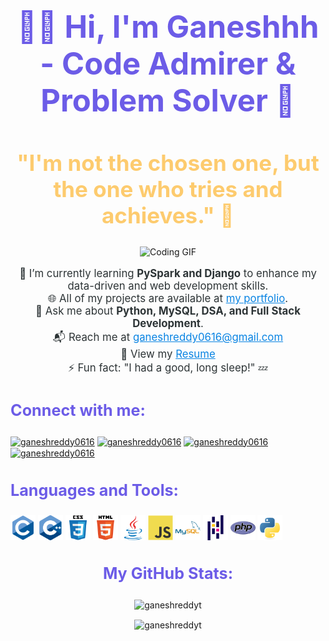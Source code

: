 <h1 align="center" style="font-size: 3.5em; font-weight: bold; color: #6c5ce7;">👨‍💻 Hi, I'm Ganeshhh - Code Admirer & Problem Solver 🚀</h1>
<h2 align="center" style="font-size: 2.5em; color: #fdcb6e;">"I'm not the chosen one, but the one who tries and achieves." 🌟</h2>

<p align="center">
  <img src="https://c.tenor.com/CzdMW7wnLn8AAAAM/coding.gif" width="600" height="auto" alt="Coding GIF">
</p>

<p align="center" style="font-size: 1.2em; color: #2d3436;">
  🚀 I’m currently learning <strong>PySpark and Django</strong> to enhance my data-driven and web development skills.<br>
  🌐 All of my projects are available at <a href="https://itsmyportfolio-ganeshreddys.on.drv.tw/portfolio/" target="_blank" style="color: #0984e3;">my portfolio</a>.<br>
  💬 Ask me about <strong>Python, MySQL, DSA, and Full Stack Development</strong>.<br>
  📬 Reach me at <a href="mailto:ganeshreddy0616@gmail.com" style="color: #0984e3;">ganeshreddy0616@gmail.com</a><br>
  📄 View my <a href="https://drive.google.com/file/d/1fQHVOlb5FWs7MpkOdHUqyejH7T3LROHx/view?usp=sharing" target="_blank" style="color: #0984e3;">Resume</a><br>
  ⚡ Fun fact: "I had a good, long sleep!" 💤
</p>

<h3 align="left" style="font-size: 1.8em; color: #6c5ce7;">Connect with me:</h3>
<p align="left">
  <a href="https://linkedin.com/in/ganeshreddy0616" target="blank"><img align="center" src="https://raw.githubusercontent.com/rahuldkjain/github-profile-readme-generator/master/src/images/icons/Social/linked-in-alt.svg" alt="ganeshreddy0616" height="40" width="40" /></a>
  <a href="https://www.hackerrank.com/ganeshreddy0616" target="blank"><img align="center" src="https://raw.githubusercontent.com/rahuldkjain/github-profile-readme-generator/master/src/images/icons/Social/hackerrank.svg" alt="ganeshreddy0616" height="40" width="40" /></a>
  <a href="https://www.leetcode.com/ganeshreddy0616" target="blank"><img align="center" src="https://raw.githubusercontent.com/rahuldkjain/github-profile-readme-generator/master/src/images/icons/Social/leet-code.svg" alt="ganeshreddy0616" height="40" width="40" /></a>
  <a href="https://auth.geeksforgeeks.org/user/ganeshreddy0616" target="blank"><img align="center" src="https://raw.githubusercontent.com/rahuldkjain/github-profile-readme-generator/master/src/images/icons/Social/geeks-for-geeks.svg" alt="ganeshreddy0616" height="40" width="40" /></a>
</p>

<h3 align="left" style="font-size: 1.8em; color: #6c5ce7;">Languages and Tools:</h3>
<p align="left">
  <a href="https://www.cprogramming.com/" target="_blank" rel="noreferrer"><img src="https://raw.githubusercontent.com/devicons/devicon/master/icons/c/c-original.svg" alt="c" width="40" height="40"/></a>
  <a href="https://www.w3schools.com/cpp/" target="_blank" rel="noreferrer"><img src="https://raw.githubusercontent.com/devicons/devicon/master/icons/cplusplus/cplusplus-original.svg" alt="cplusplus" width="40" height="40"/></a>
  <a href="https://www.w3schools.com/css/" target="_blank" rel="noreferrer"><img src="https://raw.githubusercontent.com/devicons/devicon/master/icons/css3/css3-original-wordmark.svg" alt="css3" width="40" height="40"/></a>
  <a href="https://www.w3.org/html/" target="_blank" rel="noreferrer"><img src="https://raw.githubusercontent.com/devicons/devicon/master/icons/html5/html5-original-wordmark.svg" alt="html5" width="40" height="40"/></a>
  <a href="https://www.java.com" target="_blank" rel="noreferrer"><img src="https://raw.githubusercontent.com/devicons/devicon/master/icons/java/java-original.svg" alt="java" width="40" height="40"/></a>
  <a href="https://developer.mozilla.org/en-US/docs/Web/JavaScript" target="_blank" rel="noreferrer"><img src="https://raw.githubusercontent.com/devicons/devicon/master/icons/javascript/javascript-original.svg" alt="javascript" width="40" height="40"/></a>
  <a href="https://www.mysql.com/" target="_blank" rel="noreferrer"><img src="https://raw.githubusercontent.com/devicons/devicon/master/icons/mysql/mysql-original-wordmark.svg" alt="mysql" width="40" height="40"/></a>
  <a href="https://pandas.pydata.org/" target="_blank" rel="noreferrer"><img src="https://raw.githubusercontent.com/devicons/devicon/2ae2a900d2f041da66e950e4d48052658d850630/icons/pandas/pandas-original.svg" alt="pandas" width="40" height="40"/></a>
  <a href="https://www.php.net" target="_blank" rel="noreferrer"><img src="https://raw.githubusercontent.com/devicons/devicon/master/icons/php/php-original.svg" alt="php" width="40" height="40"/></a>
  <a href="https://www.python.org" target="_blank" rel="noreferrer"><img src="https://raw.githubusercontent.com/devicons/devicon/master/icons/python/python-original.svg" alt="python" width="40" height="40"/></a>
</p>

<h3 align="center" style="font-size: 1.8em; color: #6c5ce7;">My GitHub Stats:</h3>
<p align="center">
  <img align="center" src="https://github-readme-stats.vercel.app/api/top-langs?username=ganeshreddyt&show_icons=true&locale=en&layout=compact" alt="ganeshreddyt" />
</p>

<p align="center">
  <img align="center" src="https://github-readme-streak-stats.herokuapp.com/?user=ganeshreddyt&" alt="ganeshreddyt" />
</p>
